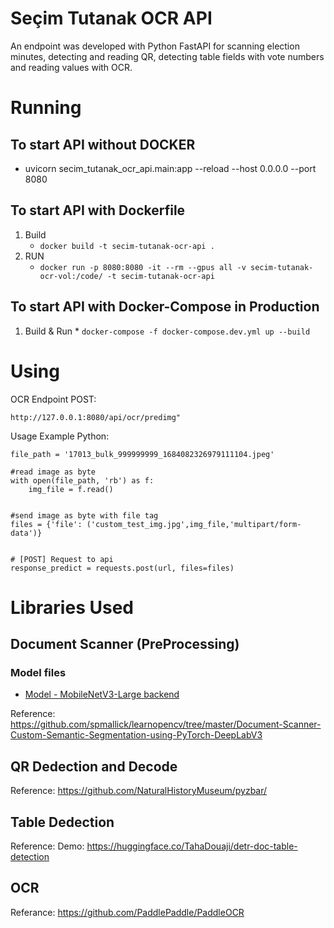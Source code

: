 # Seçim Tutanak OCR API
An endpoint was developed with Python FastAPI for scanning election minutes, detecting and reading QR, detecting table fields with vote numbers and reading values with OCR.

# Running

## To start API without DOCKER
* uvicorn secim_tutanak_ocr_api.main:app --reload --host 0.0.0.0 --port 8080

## To start API with Dockerfile 
  1. Build 
      *   ``` docker build -t secim-tutanak-ocr-api . ```
  2. RUN
      *   ``` docker run -p 8080:8080 -it --rm --gpus all -v secim-tutanak-ocr-vol:/code/ -t secim-tutanak-ocr-api  ```
    
## To start API with Docker-Compose in Production
  1. Build & Run
    * ```docker-compose -f docker-compose.dev.yml up --build ```

# Using
OCR Endpoint POST:
```
http://127.0.0.1:8080/api/ocr/predimg"
```

Usage Example Python:
```
file_path = '17013_bulk_999999999_1684082326979111104.jpeg'

#read image as byte
with open(file_path, 'rb') as f:
    img_file = f.read()


#send image as byte with file tag
files = {'file': ('custom_test_img.jpg',img_file,'multipart/form-data')}


# [POST] Request to api
response_predict = requests.post(url, files=files)
```


# Libraries Used
## Document Scanner (PreProcessing)
### Model files
- [Model - MobileNetV3-Large backend](https://www.dropbox.com/s/4znmfi5ew1u5z9y/model_mbv3_iou_mix_2C049.pth?dl=1)

Reference: https://github.com/spmallick/learnopencv/tree/master/Document-Scanner-Custom-Semantic-Segmentation-using-PyTorch-DeepLabV3


## QR Dedection and Decode

Reference: https://github.com/NaturalHistoryMuseum/pyzbar/


## Table Dedection

Reference: 
Demo: https://huggingface.co/TahaDouaji/detr-doc-table-detection

## OCR
Referance: https://github.com/PaddlePaddle/PaddleOCR
